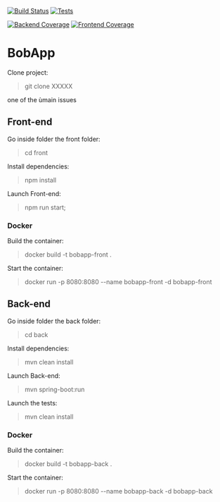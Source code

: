 <!-- Live GitHub Actions Workflow Badges -->

[![Build Status](https://github.com/lostmart/Gerez-un-projet-collaboratif-en-int-grant-une-demarche-CI-CD/actions/workflows/docker-build-deploy.yml/badge.svg)](https://github.com/lostmart/Gerez-un-projet-collaboratif-en-int-grant-une-demarche-CI-CD/actions/workflows/ci-cd-pipeline.yml)
[![Tests](https://github.com/lostmart/Gerez-un-projet-collaboratif-en-int-grant-une-demarche-CI-CD/actions/workflows/tests.yml/badge.svg)](https://github.com/lostmart/Gerez-un-projet-collaboratif-en-int-grant-une-demarche-CI-CD/actions/workflows/tests.yml)

[![Backend Coverage](https://img.shields.io/endpoint?url=https://gist.githubusercontent.com/lostmart/YOUR_GIST_ID/raw/jacoco.json)](https://lostmart.github.io/Gerez-un-projet-collaboratif-en-int-grant-une-demarche-CI-CD/)
[![Frontend Coverage](https://img.shields.io/codecov/c/github/lostmart/Gerez-un-projet-collaboratif-en-int-grant-une-demarche-CI-CD)](https://codecov.io/gh/lostmart/Gerez-un-projet-collaboratif-en-int-grant-une-demarche-CI-CD)

# BobApp

Clone project:

> git clone XXXXX

one of the ùmain issues

## Front-end

Go inside folder the front folder:

> cd front

Install dependencies:

> npm install

Launch Front-end:

> npm run start;

### Docker

Build the container:

> docker build -t bobapp-front .

Start the container:

> docker run -p 8080:8080 --name bobapp-front -d bobapp-front

## Back-end

Go inside folder the back folder:

> cd back

Install dependencies:

> mvn clean install

Launch Back-end:

> mvn spring-boot:run

Launch the tests:

> mvn clean install

### Docker

Build the container:

> docker build -t bobapp-back .

Start the container:

> docker run -p 8080:8080 --name bobapp-back -d bobapp-back
